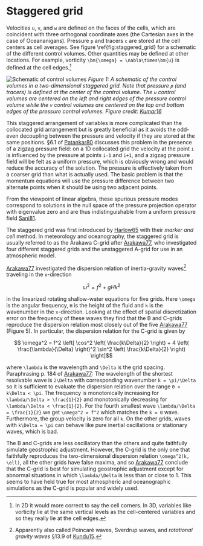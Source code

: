 # Staggered grid

Velocities ``u``, ``v``, and ``w`` are defined on the faces of the cells, which are coincident with three orthogonal
coordinate axes (the Cartesian axes in the case of Oceananigans). Pressure ``p`` and tracers ``c`` are stored at
the cell  centers as cell averages. See figure \ref{fig:staggered_grid} for a schematic of the different control
volumes. Other quantities may be defined at other locations. For example, vorticity ``\bm{\omega} = \nabla\times\bm{u}``
is defined at the cell edges.[^1]

[^1]: In 2D it would more correct to say the cell corners. In 3D, variables like vorticity lie at the same vertical
    levels as the cell-centered variables and so they really lie at the cell edges.

![Schematic of control volumes](../numerical_implementation/assets/staggered_grid_control_volumes.png)
*Figure 1: A schematic of the control volumes in a two-dimensional staggered grid. Note that pressure ``p``
(and tracers) is defined at the center of the control volume. The ``u`` control volumes are centered on the
left and right edges of the pressure control volume while the ``v`` control volumes are centered on the top
and bottom edges of the pressure control volumes. Figure credit: [Kumar16](@cite)*

This staggered arrangement of variables is more complicated than the collocated grid arrangement but is greatly
beneficial as it avoids the odd-even decoupling between the pressure and velocity if they are stored at the same
positions. §6.1 of [Patankar80](@cite) discusses this problem in the presence of a zigzag pressure field: on a 1D
collocated grid the velocity at the point ``i`` is influenced by the pressure at points ``i-1`` and ``i+1``, and a zigzag
pressure field will be felt as a uniform pressure, which is obviously wrong and would reduce the accuracy of the
solution. The pressure is effectively taken from a coarser grid than what is actually used. The basic problem is that
the momentum equations will use the pressure difference between two alternate points when it should be using two
adjacent points.

From the viewpoint of linear algebra, these spurious pressure modes correspond to solutions in the null space of the
pressure projection operator with eigenvalue zero and are thus indistinguishable from a uniform pressure field
[Sani81](@cite).

The staggered grid was first introduced by [Harlow65](@cite) with their *marker and cell* method. In meteorology
and oceanography, the staggered grid is usually referred to as the Arakawa C-grid after [Arakawa77](@cite), who
investigated four different staggered grids and the unstaggered A-grid for use in an atmospheric model.

[Arakawa77](@cite) investigated the dispersion relation of inertia-gravity waves[^2] traveling in the ``x``-direction
```math
  \omega^2 = f^2 + gHk^2
```
in the linearized rotating shallow-water equations for five grids. Here ``\omega`` is the angular frequency, ``H`` is the
height of the fluid and ``k`` is the wavenumber in the ``x``-direction. Looking at the effect of spatial discretization
error on the frequency of these waves they find that the B and C-grids reproduce the dispersion relation most closely
out of the five [Arakawa77](@cite) (Figure 5). In particular, the dispersion relation for the C-grid is given by
```math
  \omega^2 = f^2 \left[ \cos^2 \left( \frac{k\Delta}{2} \right)
             + 4 \left( \frac{\lambda}{\Delta} \right)^2 \sin^2 \left( \frac{k\Delta}{2} \right) \right]
```
where ``\lambda`` is the wavelength and ``\Delta`` is the grid spacing. Paraphrasing p. 184 of [Arakawa77](@cite): The
wavelength of the shortest resolvable wave is ``2\Delta`` with corresponding wavenumber ``k = \pi/\Delta`` so it is
sufficient to evaluate the dispersion relation over the range ``0 < k\Delta < \pi``. The frequency is monotonically
increasing for ``\lambda/\Delta > \frac{1}{2}`` and monotonically decreasing for ``\lambda/\Delta < \frac{1}{2}``. For the
fourth smallest wave ``\lambda/\Delta = \frac{1}{2}`` we get ``\omega^2 = f^2`` which matches the ``k = 0`` wave. Furthermore,
the group velocity is zero for all ``k``. On the other grids, waves with ``k\Delta = \pi`` can behave like pure inertial
oscillations or stationary waves, which is bad.

The B and C-grids are less oscillatory than the others and quite faithfully simulate geostrophic adjustment. However,
the C-grid is the only one that faithfully reproduces the two-dimensional dispersion relation ``\omega^2(k, \ell)``, all
the other grids have false maxima, and so [Arakawa77](@cite) conclude that the C-grid is best for simulating geostrophic
adjustment except for abnormal situations in which ``\lambda/\Delta`` is less than or close to 1. This seems to have held
true for most atmospheric and oceanographic simulations as the C-grid is popular and widely used.

[^2]: Apparently also called Poincaré waves, Sverdrup waves, and *rotational gravity waves* §13.9 of [Kundu15](@cite).
